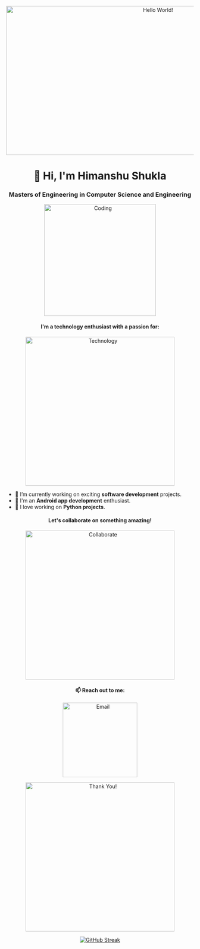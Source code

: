 <p align="center">
  <img src="https://github.com/himanshushukla12/himanshushukla12/blob/main/assets/banner.gif" alt="Hello World!" width="800" height="400">
</p>

<h1 align="center">👋 Hi, I'm Himanshu Shukla</h1>
<h3 align="center">Masters of Engineering in Computer Science and Engineering</h3>

<p align="center">
  <img src="https://github.com/himanshushukla12/himanshushukla12/blob/main/assets/coding.gif" alt="Coding" width="300">
</p>

<h4 align="center">I'm a technology enthusiast with a passion for:</h4>
<p align="center">
  <img src="https://github.com/himanshushukla12/himanshushukla12/blob/main/assets/tech.gif" alt="Technology" width="400">
</p>

- 🔭 I’m currently working on exciting **software development** projects.
- 🚀 I'm an **Android app development** enthusiast.
- 🐍 I love working on **Python projects**.

<h4 align="center">Let's collaborate on something amazing!</h4>
<p align="center">
  <img src="https://github.com/himanshushukla12/himanshushukla12/blob/main/assets/collaborate.gif" alt="Collaborate" width="400">
</p>

<h4 align="center">📫 Reach out to me:</h4>
<p align="center">
  <a href="mailto:himanshushukla.shukla3@gmail.com">
    <img src="https://github.com/himanshushukla12/himanshushukla12/blob/main/assets/email.gif" alt="Email" width="200">
  </a>
</p>

<p align="center">
  <img src="https://github.com/himanshushukla12/himanshushukla12/blob/main/assets/thumbs-up.gif" alt="Thank You!" width="400">
</p>
<p align="center">
  <a href="https://github.com/DenverCoder1/github-readme-streak-stats">
    <img src="https://github-readme-streak-stats.herokuapp.com/?user=himanshushukla12" alt="GitHub Streak" />
  </a>
</p>


